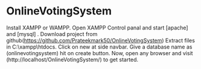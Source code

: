 # OnlineVotingSystem
Install XAMPP or WAMPP.
Open XAMPP Control panal and start [apache] and [mysql] .
Download project from github(https://github.com/Prateekmark50/OnlineVotingSystem)
Extract files in C:\xampp\htdocs.
Click on new at side navbar.
Give a database name as (onlinevotingsystem) hit on create button.
Now, open any browser and visit (http://localhost/OnlineVotingSystem/) to get started.
